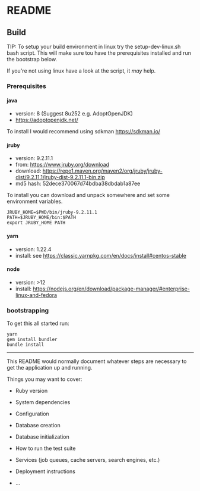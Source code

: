 # README

## Build 

TIP: To setup your build environment in linux try the setup-dev-linux.sh bash script. This will make sure tou have the
prerequisites installed and run the bootstrap below.

If you're not using linux have a look at the script, it _may_ help.

### Prerequisites
#### java
* version: 8 (Suggest 8u252 e.g. AdoptOpenJDK)
* https://adoptopenjdk.net/

To install I would recommend using sdkman https://sdkman.io/

#### jruby 
* version: 9.2.11.1 
* from: https://www.jruby.org/download
* download: https://repo1.maven.org/maven2/org/jruby/jruby-dist/9.2.11.1/jruby-dist-9.2.11.1-bin.zip
* md5 hash: 52dece370067d74bdba38dbdab1a87ee

To install you can download and unpack somewhere and set some environment variables.

    JRUBY_HOME=$PWD/bin/jruby-9.2.11.1
    PATH=$JRUBY_HOME/bin:$PATH
    export JRUBY_HOME PATH

#### yarn
* version: 1.22.4
* install: see https://classic.yarnpkg.com/en/docs/install#centos-stable

#### node
* version: >12
* install: https://nodejs.org/en/download/package-manager/#enterprise-linux-and-fedora

### bootstrapping

To get this all started run:

    yarn
    gem install bundler
    bundle install


---

This README would normally document whatever steps are necessary to get the
application up and running.

Things you may want to cover:

* Ruby version

* System dependencies

* Configuration

* Database creation

* Database initialization

* How to run the test suite

* Services (job queues, cache servers, search engines, etc.)

* Deployment instructions

* ...
